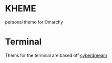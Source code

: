 # KHEME
personal theme for Omarchy

# Terminal
Thems for the terminal are based off [cyberdreeam](https://github.com/scottmckendry/cyberdream.nvim)
